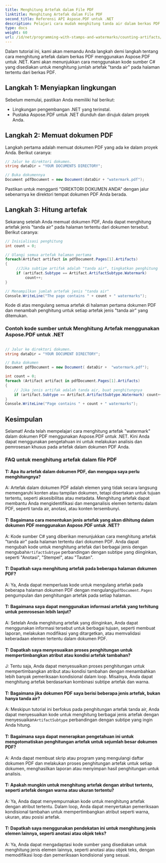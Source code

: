 ```yaml
---
title: Menghitung Artefak dalam File PDF
linktitle: Menghitung Artefak dalam File PDF
second_title: Referensi API Aspose.PDF untuk .NET
description: Pelajari cara mudah menghitung tanda air dalam berkas PDF dengan Aspose.PDF untuk .NET.
type: docs
weight: 60
url: /id/net/programming-with-stamps-and-watermarks/counting-artifacts/
---
```

Dalam tutorial ini, kami akan memandu Anda langkah demi langkah tentang cara menghitung artefak dalam berkas PDF menggunakan Aspose.PDF untuk .NET. Kami akan menunjukkan cara menggunakan kode sumber C# yang disediakan untuk menghitung jumlah artefak "tanda air" pada halaman tertentu dari berkas PDF.

## Langkah 1: Menyiapkan lingkungan

Sebelum memulai, pastikan Anda memiliki hal berikut:

- Lingkungan pengembangan .NET yang terinstal.
- Pustaka Aspose.PDF untuk .NET diunduh dan dirujuk dalam proyek Anda.

## Langkah 2: Memuat dokumen PDF

Langkah pertama adalah memuat dokumen PDF yang ada ke dalam proyek Anda. Berikut caranya:

```csharp
// Jalur ke direktori dokumen.
string dataDir = "YOUR DOCUMENTS DIRECTORY";

// Buka dokumennya
Document pdfDocument = new Document(dataDir + "watermark.pdf");
```

Pastikan untuk mengganti "DIREKTORI DOKUMEN ANDA" dengan jalur sebenarnya ke direktori tempat dokumen PDF Anda berada.

## Langkah 3: Hitung artefak

Sekarang setelah Anda memuat dokumen PDF, Anda dapat menghitung artefak jenis "tanda air" pada halaman tertentu dari dokumen tersebut. Berikut caranya:

```csharp
// Inisialisasi penghitung
int count = 0;

// Ulangi semua artefak halaman pertama
foreach(Artifact artifact in pdfDocument.Pages[1].Artifacts)
{
     //Jika subtipe artifak adalah "tanda air", tingkatkan penghitung
     if (artifact.Subtype == Artifact.ArtifactSubtype.Watermark)
         count++;
}

// Menampilkan jumlah artefak jenis "tanda air"
Console.WriteLine("The page contains " + count + " watermarks");
```

Kode di atas mengulang semua artefak di halaman pertama dokumen PDF dan menambah penghitung untuk setiap artefak jenis "tanda air" yang ditemukan.

### Contoh kode sumber untuk Menghitung Artefak menggunakan Aspose.PDF untuk .NET 
```csharp

// Jalur ke direktori dokumen.
string dataDir = "YOUR DOCUMENT DIRECTORY";

// Buka dokumen
Document pdfDocument = new Document( dataDir +  "watermark.pdf");

int count = 0;
foreach (Artifact artifact in pdfDocument.Pages[1].Artifacts)
{
	// Jika jenis artifak adalah tanda air, buat penghitungnya
	if (artifact.Subtype == Artifact.ArtifactSubtype.Watermark) count++;
}
Console.WriteLine("Page contains " + count + " watermarks");

```

## Kesimpulan

Selamat! Anda telah mempelajari cara menghitung artefak "watermark" dalam dokumen PDF menggunakan Aspose.PDF untuk .NET. Kini Anda dapat menggunakan pengetahuan ini untuk melakukan analisis dan pemrosesan khusus pada artefak dalam dokumen PDF Anda.

### FAQ untuk menghitung artefak dalam file PDF

#### T: Apa itu artefak dalam dokumen PDF, dan mengapa saya perlu menghitungnya?

A: Artefak dalam dokumen PDF adalah elemen yang tidak secara langsung memengaruhi konten atau tampilan dokumen, tetapi disertakan untuk tujuan tertentu, seperti aksesibilitas atau metadata. Menghitung artefak dapat membantu Anda mengidentifikasi dan menganalisis elemen tertentu dalam PDF, seperti tanda air, anotasi, atau konten tersembunyi.

#### T: Bagaimana cara menentukan jenis artefak yang akan dihitung dalam dokumen PDF menggunakan Aspose.PDF untuk .NET?

 A: Kode sumber C# yang diberikan menunjukkan cara menghitung artefak "tanda air" pada halaman tertentu dari dokumen PDF. Anda dapat mengubah kode untuk menghitung artefak dari berbagai jenis dengan mengubah`ArtifactSubtype` perbandingan dengan subtipe yang diinginkan, seperti "Anotasi", "Stempel", atau "Tautan".

#### T: Dapatkah saya menghitung artefak pada beberapa halaman dokumen PDF?

 A: Ya, Anda dapat memperluas kode untuk mengulang artefak pada beberapa halaman dokumen PDF dengan mengulangi`pdfDocument.Pages` pengumpulan dan penghitungan artefak pada setiap halaman.

#### T: Bagaimana saya dapat menggunakan informasi artefak yang terhitung untuk pemrosesan lebih lanjut?

A: Setelah Anda menghitung artefak yang diinginkan, Anda dapat menggunakan informasi tersebut untuk berbagai tujuan, seperti membuat laporan, melakukan modifikasi yang ditargetkan, atau memvalidasi keberadaan elemen tertentu dalam dokumen PDF.

#### T: Dapatkah saya menyesuaikan proses penghitungan untuk mempertimbangkan atribut atau kondisi artefak tambahan?

J: Tentu saja, Anda dapat menyesuaikan proses penghitungan untuk mempertimbangkan atribut atau kondisi tambahan dengan menambahkan lebih banyak pemeriksaan kondisional dalam loop. Misalnya, Anda dapat menghitung artefak berdasarkan kombinasi subtipe artefak dan warna.

#### T: Bagaimana jika dokumen PDF saya berisi beberapa jenis artefak, bukan hanya tanda air?

 A: Meskipun tutorial ini berfokus pada penghitungan artefak tanda air, Anda dapat menyesuaikan kode untuk menghitung berbagai jenis artefak dengan menyesuaikan`ArtifactSubtype` perbandingan dengan subtipe yang ingin Anda hitung.

#### T: Bagaimana saya dapat menerapkan pengetahuan ini untuk mengotomatiskan penghitungan artefak untuk sejumlah besar dokumen PDF?

A: Anda dapat membuat skrip atau program yang mengulangi daftar dokumen PDF dan melakukan proses penghitungan artefak untuk setiap dokumen, menghasilkan laporan atau menyimpan hasil penghitungan untuk analisis.

#### T: Apakah mungkin untuk menghitung artefak dengan atribut tertentu, seperti artefak dengan warna atau ukuran tertentu?

A: Ya, Anda dapat menyempurnakan kode untuk menghitung artefak dengan atribut tertentu. Dalam loop, Anda dapat menyertakan pemeriksaan kondisional tambahan untuk mempertimbangkan atribut seperti warna, ukuran, atau posisi artefak.

#### T: Dapatkah saya menggunakan pendekatan ini untuk menghitung jenis elemen lainnya, seperti anotasi atau objek teks?

A: Ya, Anda dapat mengadaptasi kode sumber yang disediakan untuk menghitung jenis elemen lainnya, seperti anotasi atau objek teks, dengan memodifikasi loop dan pemeriksaan kondisional yang sesuai.